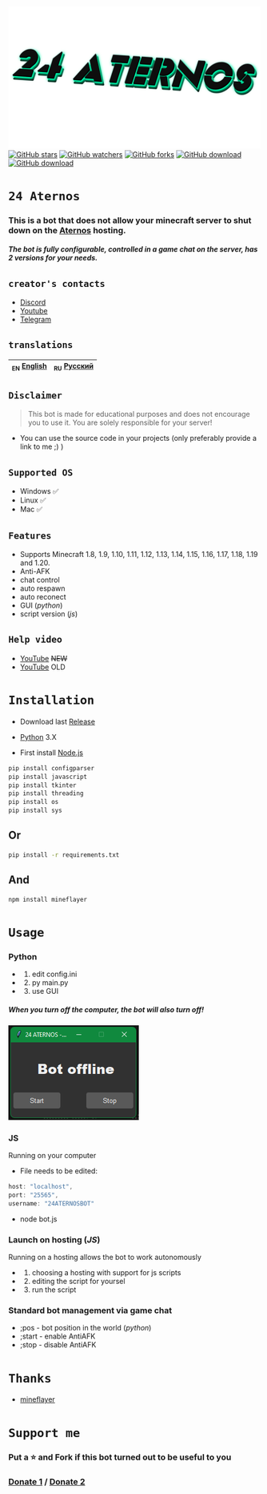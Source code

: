 ![Header](/IMG/1.png)
<a href="https://github.com/YTFort/24-Aternos/stargazers"><img src="https://badgen.net/github/stars/YTFort/24-Aternos" alt="GitHub stars"/></a>
<a href="https://github.com/YTFort/24-Aternos"><img src="https://badgen.net/github/watchers/YTFort/24-Aternos" alt="GitHub watchers"/></a>
<a href="https://github.com/YTFort/24-Aternos"><img src="https://badgen.net/github/forks/YTFort/24-Aternos" alt="GitHub forks"/></a>
<a href="https://github.com/YTFort/24-Aternos/releases"><img src="https://badgen.net/github/assets-dl/YTFort/24-Aternos" alt="GitHub download"/></a>
<a href="https://github.com/YTFort/24-Aternos/releases"><img src="https://badgen.net/github/assets-dl/YTFort/24-Aternos/24-Aternos" alt="GitHub download"/></a>
# `24 Aternos`
### This is a bot that does not allow your minecraft server to shut down on the [Aternos](https://aternos.org) hosting.
##### The bot is fully configurable, controlled in a game chat on the server, has 2 versions for your needs.

## `creator's contacts`
- [Discord](https://discord.gg/bjgpVAxgyE)
- [Youtube](https://youtube.com/c/fortcote)
- [Telegram](https://t.me/FortcoteTG)

## `translations`
| <sub>EN</sub> [English](README.md) | <sub>RU</sub> [Русский](README_RU.md) |
|-------------------------|----------------------------|

## `Disclaimer`
> This bot is made for educational purposes and does not encourage you to use it. You are solely responsible for your server!

 - You can use the source code in your projects (only preferably provide a link to me ;) )

## `Supported OS`

 * Windows ✅
 * Linux ✅
 * Mac ✅

## `Features`

 * Supports Minecraft 1.8, 1.9, 1.10, 1.11, 1.12, 1.13, 1.14, 1.15, 1.16, 1.17, 1.18, 1.19 and 1.20.
 * Anti-AFK
 * chat control
 * auto respawn
 * auto reconect
 * GUI (*python*)
 * script version (*js*)

## `Help video`

 * [YouTube](https://youtu.be) ~~NEW~~
 * [YouTube](https://youtu.be/vpgzqO3YEDE) OLD

# `Installation`

* Download last [Release](https://github.com/YTFort/24-Aternos/releases)


 * [Python](https://www.python.org) 3.X
 * First install [Node.js](https://nodejs.dev)

```bash
pip install configparser
pip install javascript
pip install tkinter
pip install threading
pip install os
pip install sys
```
## Or

```bash
pip install -r requirements.txt
```

## And

```bash
npm install mineflayer
```

# `Usage`

### Python

 * 1. edit config.ini
 * 2. py main.py
 * 3. use GUI

##### When you turn off the computer, the bot will also turn off!

![GUI](/IMG/2.png)

### JS
Running on your computer

 * File needs to be edited:

```js
host: "localhost",
port: "25565",
username: "24ATERNOSBOT"
```
 * node bot.js

### Launch on hosting (*JS*)
Running on a hosting allows the bot to work autonomously

* 1. сhoosing a hosting with support for js scripts
* 2. editing the script for yoursel
* 3. run the script

### Standard bot management via game chat

 * ;pos - bot position in the world (*python*)
 * ;start - enable AntiAFK
 * ;stop - disable AntiAFK

# `Thanks`

- [mineflayer](https://github.com/PrismarineJS/mineflayer)

# `Support me`

### Put a ⭐ and Fork if this bot turned out to be useful to you
### [Donate 1](https://www.donationalerts.com/r/fortcotetm) / [Donate 2](https://new.donatepay.ru/@924403)
